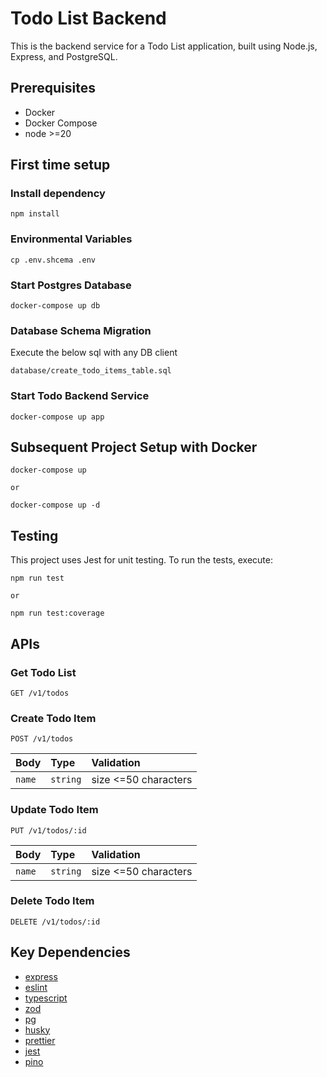 # Todo List Backend

This is the backend service for a Todo List application, built using Node.js, Express, and PostgreSQL.

## Prerequisites

- Docker
- Docker Compose
- node >=20

## First time setup

### Install dependency

```
npm install
```

### Environmental Variables

```
cp .env.shcema .env
```

### Start Postgres Database

```
docker-compose up db
```

### Database Schema Migration

Execute the below sql with any DB client

```
database/create_todo_items_table.sql
```

### Start Todo Backend Service

```
docker-compose up app
```

## Subsequent Project Setup with Docker

```
docker-compose up

or

docker-compose up -d
```

## Testing

This project uses Jest for unit testing. To run the tests, execute:

```
npm run test

or

npm run test:coverage
```

## APIs

### Get Todo List

```http
GET /v1/todos
```

### Create Todo Item

```http
POST /v1/todos
```

| Body   | Type     | Validation           |
| :----- | :------- | :------------------- |
| `name` | `string` | size <=50 characters |

### Update Todo Item

```http
PUT /v1/todos/:id
```

| Body   | Type     | Validation           |
| :----- | :------- | :------------------- |
| `name` | `string` | size <=50 characters |

### Delete Todo Item

```http
DELETE /v1/todos/:id
```

## Key Dependencies

- [express](https://github.com/expressjs/express)
- [eslint](https://github.com/eslint/eslint)
- [typescript](https://github.com/microsoft/TypeScript/issues)
- [zod](https://github.com/colinhacks/zod)
- [pg](https://github.com/brianc/node-postgres)
- [husky](https://github.com/typicode/husky)
- [prettier](https://github.com/prettier/prettier)
- [jest](https://github.com/jestjs/jest)
- [pino](https://github.com/pinojs/pino)
